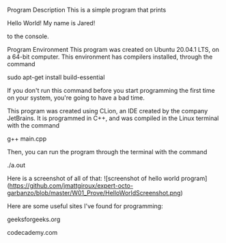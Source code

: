 Program Description
This is a simple program that prints

Hello World! My name is Jared!

to the console.

Program Environment
This program was created on Ubuntu 20.04.1 LTS, on a 64-bit computer.
This environment has compilers installed, through the command

sudo apt-get install build-essential

If you don't run this command before you start programming the first
time on your system, you're going to have a bad time.


This program was created using CLion, an IDE created by the company JetBrains.
It is programmed in C++, and was compiled in the 
Linux terminal with the command

g++ main.cpp

Then, you can run the program through the terminal with the command

./a.out


Here is a screenshot of all of that:
![screenshot of hello world program]
(https://github.com/jmattgiroux/expert-octo-garbanzo/blob/master/W01_Prove/HelloWorldScreenshot.png)

Here are some useful sites I've found for programming:

geeksforgeeks.org

codecademy.com
